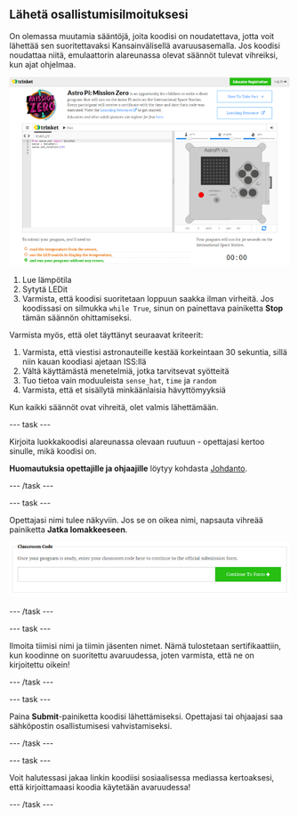 ## Lähetä osallistumisilmoituksesi

On olemassa muutamia sääntöjä, joita koodisi on noudatettava, jotta voit lähettää sen suoritettavaksi Kansainvälisellä avaruusasemalla. Jos koodisi noudattaa niitä, emulaattorin alareunassa olevat säännöt tulevat vihreiksi, kun ajat ohjelmaa.

![Validointi](images/validation.png)

1. Lue lämpötila
2. Sytytä LEDit
3. Varmista, että koodisi suoritetaan loppuun saakka ilman virheitä. Jos koodissasi on silmukka `while True`, sinun on painettava painiketta **Stop** tämän säännön ohittamiseksi.

Varmista myös, että olet täyttänyt seuraavat kriteerit:

1. Varmista, että viestisi astronauteille kestää korkeintaan 30 sekuntia, sillä niin kauan koodiasi ajetaan ISS:llä
2. Vältä käyttämästä menetelmiä, jotka tarvitsevat syötteitä
3. Tuo tietoa vain moduuleista `sense_hat`, `time` ja `random`
4. Varmista, että et sisällytä minkäänlaisia hävyttömyyksiä

Kun kaikki säännöt ovat vihreitä, olet valmis lähettämään.

\--- task \---

Kirjoita luokkakoodisi alareunassa olevaan ruutuun - opettajasi kertoo sinulle, mikä koodisi on.

**Huomautuksia opettajille ja ohjaajille** löytyy kohdasta [Johdanto](https://projects.raspberrypi.org/en/projects/astro-pi-mission-zero/1).

\--- /task \---

\--- task \---

Opettajasi nimi tulee näkyviin. Jos se on oikea nimi, napsauta vihreää painiketta **Jatka lomakkeeseen**.

![Jatka lomakkeeseen](images/continue-to-form.png)

\--- /task \---

\--- task \---

Ilmoita tiimisi nimi ja tiimin jäsenten nimet. Nämä tulostetaan sertifikaattiin, kun koodinne on suoritettu avaruudessa, joten varmista, että ne on kirjoitettu oikein!

\--- /task \---

\--- task \---

Paina **Submit**-painiketta koodisi lähettämiseksi. Opettajasi tai ohjaajasi saa sähköpostin osallistumisesi vahvistamiseksi.

\--- /task \---

\--- task \---

Voit halutessasi jakaa linkin koodiisi sosiaalisessa mediassa kertoaksesi, että kirjoittamaasi koodia käytetään avaruudessa!

\--- /task \---